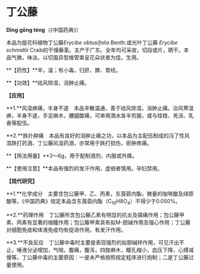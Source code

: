 # 丁公藤

**Dīng gōng téng**（《中国药典》）

本品为旋花科植物丁公藤*Erycibe obtusifolia* Benth.或光叶丁公藤 *Erycibe schmidtii* Craib的干燥藤茎。主产于广东。全年均可采收，切段或片，晒干。本品气微，味淡。以切面异型维管束呈花朵状者为佳。生用。

**【药性】**辛，温；有小毒。归肝、脾、胃经。

**【功效】**祛风除湿，消肿止痛。

**【应用】**

**1.**风湿痹痛，半身不遂　本品辛散温通，善于祛风除湿，消肿止痛。治风寒湿痹，半身不遂，手足麻木，腰腿酸痛，可单用酒水各半煎服，或与桂枝、羌活、乳香等配伍。

**2.**跌扑肿痛　本品有良好的消肿止痛之功，以本品为主配伍制成的冯了性风湿跌打药酒、丁公藤风湿药酒，亦常用于跌打损伤，瘀肿疼痛。

**【用法用量】**3～6g，用于配制酒剂，内服或外搽。

**【使用注意】**本品有强烈的发汗作用，虚弱者慎用。孕妇禁用。

**【现代研究】**

**1.**化学成分　主要含包公藤甲、乙、丙素，东莨菪内酯，微量的咖啡酸及绿原酸等。《中国药典》规定本品含东莨菪内酯（C<sub>10</sub>H8O<sub>4</sub>）不得少于0.050%。

**2.**药理作用　丁公藤所含包公藤乙素有明显的抗炎及镇痛作用；包公藤甲素、丙素有显著的缩瞳作用；包公藤甲素具有拟M-胆碱作用及强心作用；丁公藤对细胞免疫和体液免疫均有促进作用，有发汗作用。

**3.**不良反应　丁公藤中毒时主要是表现强烈的拟胆碱样作用，可见汗出不止，唾液分泌增加，气喘，腹痛，腹泻，四肢麻木，瞳孔缩小，血压下降，心搏减慢等。丁公藤中毒的主要原因：一是未严格按照规定程序进行炮制；二是丁公藤过量使用。
